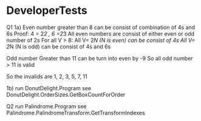 # DeveloperTests
Q1
1a) 
  Even number greater than 8 can be consist of combination of 4s and 6s
  Proof:
   4 = 2*2 , 6 =2*3
  All even numbers are consist of either even or odd number of 2s
  For all V > 8:
  All V= 2*N (N is even) can be consist of 4s
  All V= 2*N (N is odd) can be consist of 4s and 6s

  Odd number Greater than 11 can be turn into even by -9
  So all odd number > 11 is valid

  So the invalids are 1, 2, 3, 5, 7, 11 
  
  1b)
  run DonutDelight.Program
  see DonutDelight.OrderSizes.GetBoxCountForOrder
  
  Q2
  run Palindrome.Program
  see Palindrome.PalindromeTransform.GetTransformIndexes
